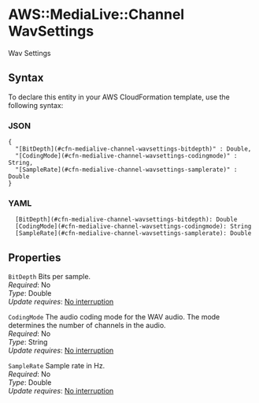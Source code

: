# AWS::MediaLive::Channel WavSettings<a name="aws-properties-medialive-channel-wavsettings"></a>

Wav Settings

## Syntax<a name="aws-properties-medialive-channel-wavsettings-syntax"></a>

To declare this entity in your AWS CloudFormation template, use the following syntax:

### JSON<a name="aws-properties-medialive-channel-wavsettings-syntax.json"></a>

```
{
  "[BitDepth](#cfn-medialive-channel-wavsettings-bitdepth)" : Double,
  "[CodingMode](#cfn-medialive-channel-wavsettings-codingmode)" : String,
  "[SampleRate](#cfn-medialive-channel-wavsettings-samplerate)" : Double
}
```

### YAML<a name="aws-properties-medialive-channel-wavsettings-syntax.yaml"></a>

```
  [BitDepth](#cfn-medialive-channel-wavsettings-bitdepth): Double
  [CodingMode](#cfn-medialive-channel-wavsettings-codingmode): String
  [SampleRate](#cfn-medialive-channel-wavsettings-samplerate): Double
```

## Properties<a name="aws-properties-medialive-channel-wavsettings-properties"></a>

`BitDepth`  <a name="cfn-medialive-channel-wavsettings-bitdepth"></a>
Bits per sample\.  
*Required*: No  
*Type*: Double  
*Update requires*: [No interruption](https://docs.aws.amazon.com/AWSCloudFormation/latest/UserGuide/using-cfn-updating-stacks-update-behaviors.html#update-no-interrupt)

`CodingMode`  <a name="cfn-medialive-channel-wavsettings-codingmode"></a>
The audio coding mode for the WAV audio\. The mode determines the number of channels in the audio\.  
*Required*: No  
*Type*: String  
*Update requires*: [No interruption](https://docs.aws.amazon.com/AWSCloudFormation/latest/UserGuide/using-cfn-updating-stacks-update-behaviors.html#update-no-interrupt)

`SampleRate`  <a name="cfn-medialive-channel-wavsettings-samplerate"></a>
Sample rate in Hz\.  
*Required*: No  
*Type*: Double  
*Update requires*: [No interruption](https://docs.aws.amazon.com/AWSCloudFormation/latest/UserGuide/using-cfn-updating-stacks-update-behaviors.html#update-no-interrupt)